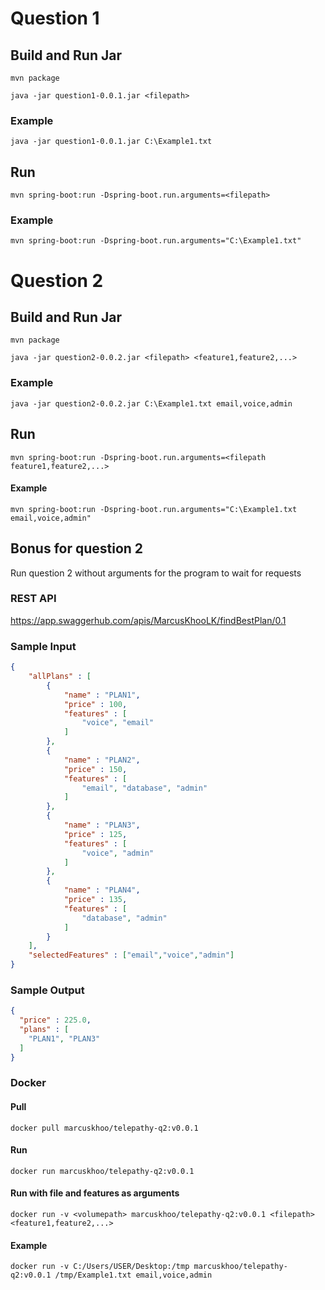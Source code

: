 # Question 1
## Build and Run Jar
```console
mvn package
```
```console
java -jar question1-0.0.1.jar <filepath>
```
### Example
```console
java -jar question1-0.0.1.jar C:\Example1.txt
```

## Run
```console
mvn spring-boot:run -Dspring-boot.run.arguments=<filepath>
```
### Example
```console
mvn spring-boot:run -Dspring-boot.run.arguments="C:\Example1.txt"
```

# Question 2
## Build and Run Jar
```console
mvn package
```
```console
java -jar question2-0.0.2.jar <filepath> <feature1,feature2,...>
```
### Example
```console
java -jar question2-0.0.2.jar C:\Example1.txt email,voice,admin
```

## Run
```console
mvn spring-boot:run -Dspring-boot.run.arguments=<filepath feature1,feature2,...>
```
#### Example
```console
mvn spring-boot:run -Dspring-boot.run.arguments="C:\Example1.txt email,voice,admin"
```

## Bonus for question 2
Run question 2 without arguments for the program to wait for requests

### REST API
https://app.swaggerhub.com/apis/MarcusKhooLK/findBestPlan/0.1

### Sample Input
```json
{
    "allPlans" : [
        {
            "name" : "PLAN1",
            "price" : 100,
            "features" : [
                "voice", "email"
            ]
        },
        {
            "name" : "PLAN2",
            "price" : 150,
            "features" : [
                "email", "database", "admin"
            ]
        },
        {
            "name" : "PLAN3",
            "price" : 125,
            "features" : [
                "voice", "admin"
            ]
        },
        {
            "name" : "PLAN4",
            "price" : 135,
            "features" : [
                "database", "admin"
            ]
        }
    ],
    "selectedFeatures" : ["email","voice","admin"]
}
```

### Sample Output
```json
{
  "price" : 225.0,
  "plans" : [
    "PLAN1", "PLAN3"
  ]
}
```

### Docker
#### Pull
```console
docker pull marcuskhoo/telepathy-q2:v0.0.1
```
#### Run
```console
docker run marcuskhoo/telepathy-q2:v0.0.1
```
#### Run with file and features as arguments
```console
docker run -v <volumepath> marcuskhoo/telepathy-q2:v0.0.1 <filepath> <feature1,feature2,...>
```
#### Example
```console
docker run -v C:/Users/USER/Desktop:/tmp marcuskhoo/telepathy-q2:v0.0.1 /tmp/Example1.txt email,voice,admin
```

